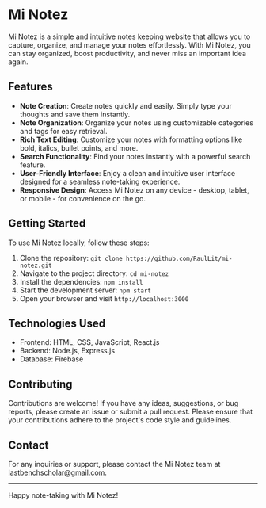 # Mi Notez

Mi Notez is a simple and intuitive notes keeping website that allows you to capture, organize, and manage your notes effortlessly. With Mi Notez, you can stay organized, boost productivity, and never miss an important idea again.

## Features

- **Note Creation**: Create notes quickly and easily. Simply type your thoughts and save them instantly.
- **Note Organization**: Organize your notes using customizable categories and tags for easy retrieval.
- **Rich Text Editing**: Customize your notes with formatting options like bold, italics, bullet points, and more.
- **Search Functionality**: Find your notes instantly with a powerful search feature.
- **User-Friendly Interface**: Enjoy a clean and intuitive user interface designed for a seamless note-taking experience.
- **Responsive Design**: Access Mi Notez on any device - desktop, tablet, or mobile - for convenience on the go.

## Getting Started

To use Mi Notez locally, follow these steps:

1. Clone the repository: `git clone https://github.com/RaulLit/mi-notez.git`
2. Navigate to the project directory: `cd mi-notez`
3. Install the dependencies: `npm install`
4. Start the development server: `npm start`
5. Open your browser and visit `http://localhost:3000`

## Technologies Used

- Frontend: HTML, CSS, JavaScript, React.js
- Backend: Node.js, Express.js
- Database: Firebase

## Contributing

Contributions are welcome! If you have any ideas, suggestions, or bug reports, please create an issue or submit a pull request. Please ensure that your contributions adhere to the project's code style and guidelines.

## Contact

For any inquiries or support, please contact the Mi Notez team at [lastbenchscholar@gmail.com](mailto:lastbenchscholar@gmail.com).

---
Happy note-taking with Mi Notez!
